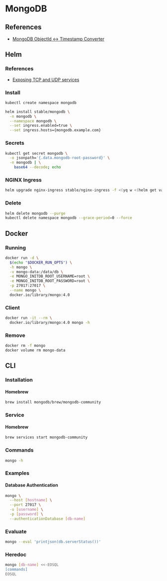 # MongoDB

## References

- [MongoDB ObjectId ↔ Timestamp Converter](https://steveridout.github.io/mongo-object-time/)

## Helm

### References

- [Exposing TCP and UDP services](https://github.com/kubernetes/ingress-nginx/blob/master/docs/user-guide/exposing-tcp-udp-services.md)

### Install

```sh
kubectl create namespace mongodb
```

```sh
helm install stable/mongodb \
  -n mongodb \
  --namespace mongodb \
  --set ingress.enabled=true \
  --set ingress.hosts={mongodb.example.com}
```

### Secrets

```sh
kubectl get secret mongodb \
  -o jsonpath='{.data.mongodb-root-password}' \
  -n mongodb | \
    base64 --decode; echo
```

### NGINX Ingress

```sh
helm upgrade nginx-ingress stable/nginx-ingress -f <(yq w <(helm get values nginx-ingress) tcp.27017 mongodb/mongodb:27017)
```

### Delete

```sh
helm delete mongodb --purge
kubectl delete namespace mongodb --grace-period=0 --force
```

<!-- ```sh
helm get values nginx-ingress > ./current-values.yaml
```

Adjust `^tcp: ` value:

```sh
vim ./current-values.yaml
```

```sh
helm upgrade nginx-ingress stable/nginx-ingress -f ./current-values.yaml
```

```sh
rm ./current-values.yaml
``` -->

## Docker

### Running

```sh
docker run -d \
  $(echo "$DOCKER_RUN_OPTS") \
  -h mongo \
  -v mongo-data:/data/db \
  -e MONGO_INITDB_ROOT_USERNAME=root \
  -e MONGO_INITDB_ROOT_PASSWORD=root \
  -p 27017:27017 \
  --name mongo \
  docker.io/library/mongo:4.0
```

### Client

```sh
docker run -it --rm \
  docker.io/library/mongo:4.0 mongo -h
```

### Remove

```sh
docker rm -f mongo
docker volume rm mongo-data
```

## CLI

### Installation

#### Homebrew

```sh
brew install mongodb/brew/mongodb-community
```

### Service

#### Homebrew

```sh
brew services start mongodb-community
```

### Commands

```sh
mongo -h
```

### Examples

#### Database Authentication

```sh
mongo \
  --host [hostname] \
  --port 27017 \
  -u [username] \
  -p [password] \
  --authenticationDatabase [db-name]
```

### Evaluate

```sh
mongo --eval 'printjson(db.serverStatus())'
```

### Heredoc

```sh
mongo [db-name] <<-EOSQL
[commands]
EOSQL
```
